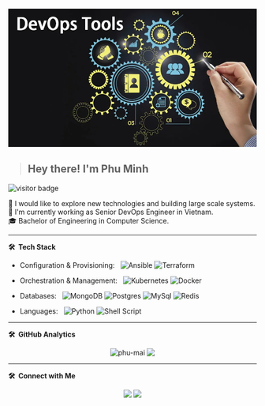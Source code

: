 ![Banner](https://github.com/phu-mai/phu-mai/blob/main/banner.jpg)
><h2>Hey there! I'm Phu Minh</h2>

<p align="left"> <img src="https://visitor-badge.laobi.icu/badge?page_id=phu-mai" alt="visitor badge" /> </p>

🧐 I would like to explore new technologies and building large scale systems.  
💼 I'm currently working as Senior DevOps Engineer in Vietnam.  
🎓 Bachelor of Engineering in Computer Science.  

***
**🛠 &nbsp;Tech Stack**

- Configuration & Provisioning:  &nbsp;
  ![Ansible](https://img.shields.io/badge/ansible-%231A1918.svg?&style=for-the-badge&logo=ansible&logoColor=white)
  ![Terraform](https://img.shields.io/badge/terraform-%235835CC.svg?&style=for-the-badge&logo=terraform&logoColor=white)

- Orchestration & Management:  &nbsp;
  ![Kubernetes](https://img.shields.io/badge/kubernetes-%23326ce5.svg?&style=for-the-badge&logo=kubernetes&logoColor=white)
  ![Docker](https://img.shields.io/badge/docker-%230db7ed.svg?&style=for-the-badge&logo=docker&logoColor=white)

- Databases:  &nbsp;
  ![MongoDB](https://img.shields.io/badge/MongoDB-%234ea94b.svg?&style=for-the-badge&logo=mongodb&logoColor=white)
  ![Postgres](https://img.shields.io/badge/MongoDB-%234ea94b.svg?&style=for-the-badge&logo=mongodb&logoColor=white")
  ![MySql](https://img.shields.io/badge/mysql-%2300f.svg?&style=for-the-badge&logo=mysql&logoColor=white)
  ![Redis](https://img.shields.io/badge/redis-%23DD0031.svg?&style=for-the-badge&logo=redis&logoColor=white)

- Languages: &nbsp;
  ![Python](https://img.shields.io/badge/python-%2314354C.svg?&style=for-the-badge&logo=python&logoColor=white)
  ![Shell Script](https://img.shields.io/badge/shell_script-%23121011.svg?&style=for-the-badge&logo=gnu-bash&logoColor=white)

***
**🛠 &nbsp;GitHub Analytics**

<p align = "center">
  <img align="top" src="https://github-readme-stats.vercel.app/api?username=phu-mai&show_icons=true&theme=dark&locale=en&hide_border=true" alt="phu-mai" />
  <img align="top" src="https://github-readme-stats.vercel.app/api/top-langs/?username=phu-mai&theme=dark&hide_border=true&layout=compact">
</p>

***
**🛠 &nbsp;Connect with Me**

<p align="center">
<a href="https://linkedin.com/in/m-phu"><img src="https://img.shields.io/badge/-Minh%20Phu-0077B5?style=flat&logo=Linkedin&logoColor=white"/></a>
<a href="mailto:phu.maiminh@gmail.com"><img src="https://img.shields.io/badge/-phu.maiminh@gmail.com-D14836?style=flat&logo=Gmail&logoColor=white"/></a>
</p>
